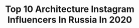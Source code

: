 ---
title: Top 10 Architecture Instagram Influencers In Russia In 2020
description: >-
  Find top architecture Instagram influencers in Russia in 2020. Most popular hashtags: #architecture #spb #sketch #archdaily.
platform: Instagram
profiles:
  - username: "kamillahanapova"
    fullname: >-
      Photographer/Collage Artist
    location: "Russia"
    followers: 17993
    engagement: 476
    commentsToLikes: 0.021827
    avatar: "https://scontent-ams4-1.cdninstagram.com/v/t51.2885-19/s320x320/68676581_2506743439559595_3273992834608267264_n.jpg?_nc_ht=scontent-ams4-1.cdninstagram.com&_nc_ohc=5WOp-wHx_owAX_lg3Qy&oh=54b0f9b98030356b087ab2f7c82e54f2&oe=5EB8BE3E"
    verified: false
    hashtags: "#theartistedit, #closeupphotography, #beautyportrait, #octobermagazine"
  - username: "nukeproofsuit"
    fullname: >-
      
    location: "Russia"
    followers: 23013
    engagement: 384
    commentsToLikes: 0.070936
    avatar: "https://scontent-lhr8-1.cdninstagram.com/v/t51.2885-19/s320x320/19228784_1059365744194003_3484660817268310016_a.jpg?_nc_ht=scontent-lhr8-1.cdninstagram.com&_nc_ohc=DckekodmcXcAX_AXfmY&oh=88905d033a32b477815f362ef3ba68ac&oe=5EBA763D"
    verified: false
    hashtags: "#hellofrom, #archdaily, #minimalmood, #watchthisinstagood"
  - username: "northern.friend"
    fullname: >-
      Arseniy Kotov
    location: "Russia"
    followers: 87451
    engagement: 906
    commentsToLikes: 0.008409
    avatar: "https://scontent-lhr8-1.cdninstagram.com/v/t51.2885-19/s320x320/21107820_863452770494866_2950310690293809152_a.jpg?_nc_ht=scontent-lhr8-1.cdninstagram.com&_nc_ohc=KbfkNmxgJ6YAX864fvK&oh=981ff45730bdd1cc71c618dcc7fd7268&oe=5EBB05AE"
    verified: false
    hashtags: "#sovietmosaic, #coronavirus, #norilskcity, #russiannorth"
  - username: "xenia_klassen"
    fullname: >-
      Xenia Klassen
    location: "Russia"
    followers: 15224
    engagement: 826
    commentsToLikes: 0.011189
    avatar: "https://scontent-lhr8-1.cdninstagram.com/v/t51.2885-19/s320x320/15403498_1527613830587351_8630906144757383168_a.jpg?_nc_ht=scontent-lhr8-1.cdninstagram.com&_nc_ohc=lK8rW7I1k4cAX8Ravv8&oh=30675bbb58353b2c17cf2d0a8a000bb6&oe=5EBB6B7E"
    verified: false
    hashtags: "#sredatomsk, #madrid, #granvia, #medieval"
  - username: "idbronskiy"
    fullname: >-
      Ilya D. Bronskiy
    location: "Russia"
    followers: 64618
    engagement: 338
    commentsToLikes: 0.011067
    avatar: "https://scontent-atl3-1.cdninstagram.com/v/t51.2885-19/s320x320/65930458_363675364298865_2753824092644704256_n.jpg?_nc_ht=scontent-atl3-1.cdninstagram.com&_nc_ohc=W6lm0fKuAsAAX8VxQjd&oh=0c973fde4a1fd46c4ec9eb9e12d1bf62&oe=5EBAFC1A"
    verified: false
    hashtags: "#shotoniphone, #visualsoflife, #verilymoment, #thecityseries"
  - username: "aysyluuu"
    fullname: >-
      Айсылу Зарипова
    location: "Russia"
    followers: 39370
    engagement: 580
    commentsToLikes: 0.005562
    avatar: "https://scontent-lhr8-1.cdninstagram.com/v/t51.2885-19/s320x320/60193816_357502781550464_1344417367437869056_n.jpg?_nc_ht=scontent-lhr8-1.cdninstagram.com&_nc_ohc=nY_TI_WvkVcAX9xpMi0&oh=1589c0889eba13d1ead22575d506de0d&oe=5EBA7370"
    verified: false
    hashtags: "#3dsmaxcorona, #3dsmax, #visualisation, #design"
  - username: "kot_h"
    fullname: >-
      Konstantin
    location: "Russia"
    followers: 8731
    engagement: 895
    commentsToLikes: 0.009995
    avatar: "https://scontent-lhr8-1.cdninstagram.com/v/t51.2885-19/s320x320/31028397_1900083986691271_1102765842891800576_n.jpg?_nc_ht=scontent-lhr8-1.cdninstagram.com&_nc_ohc=l4JxDUhrP0MAX8WrgKI&oh=8b4de68e0bf0b79918d226b3482feb63&oe=5EBB4D99"
    verified: false
    hashtags: "#socialistmodernism, #brutalist, #brutal, #architecture"
  - username: "mcheblak"
    fullname: >-
      Maria Cheblakova
    location: "Russia"
    followers: 19311
    engagement: 356
    commentsToLikes: 0.044106
    avatar: "https://scontent-lhr8-1.cdninstagram.com/v/t51.2885-19/s150x150/90089943_1274374406093905_2125854136862769152_n.jpg?_nc_ht=scontent-lhr8-1.cdninstagram.com&_nc_ohc=7ta7PnvWMugAX-ye01b&oh=75624895957d2c058c95753d872c9152&oe=5EBC8B65"
    verified: false
    hashtags: ""
  - username: "salionova_m"
    fullname: >-
      Margarita Salionova
    location: "Russia"
    followers: 15303
    engagement: 610
    commentsToLikes: 0.018455
    avatar: "https://scontent-ams4-1.cdninstagram.com/v/t51.2885-19/s320x320/50032670_345171199543482_8525387787661213696_n.jpg?_nc_ht=scontent-ams4-1.cdninstagram.com&_nc_ohc=48dtsLpFa9kAX8XOwXw&oh=c1056d5f0d3a6d44cffc36f62663df9b&oe=5EBC3FE4"
    verified: false
    hashtags: "#interiordesign"
  - username: "spb_library"
    fullname: >-
      Библиотеки Петербурга
    location: "Russia"
    followers: 15896
    engagement: 293
    commentsToLikes: 0.017476
    avatar: "https://scontent-ams4-1.cdninstagram.com/v/t51.2885-19/s320x320/12930989_1093555060706857_1061461009_a.jpg?_nc_ht=scontent-ams4-1.cdninstagram.com&_nc_ohc=YBoFlN9VmUwAX_1rEc-&oh=a1bf61dc55b13841f1ceb9a844a3d3a6&oe=5EB9D624"
    verified: false
    hashtags: "#vscospb, #artnouveau, #library, #vscodaily"
---
